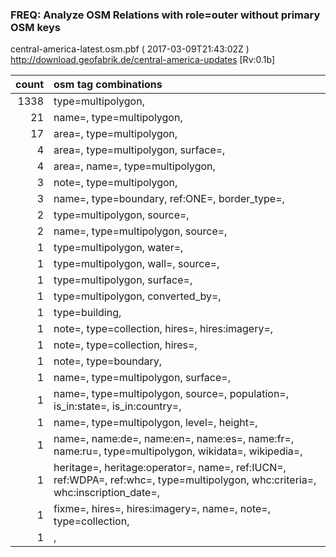  
### FREQ: Analyze OSM Relations with role=outer without primary OSM keys 
central-america-latest.osm.pbf ( 2017-03-09T21:43:02Z ) http://download.geofabrik.de/central-america-updates [Rv:0.1b]
 
|  count  |  osm tag combinations 
|  -----: | :---------------------------
|   1338  |  type=multipolygon, 
|     21  |  name=, type=multipolygon, 
|     17  |  area=, type=multipolygon, 
|      4  |  area=, type=multipolygon, surface=, 
|      4  |  area=, name=, type=multipolygon, 
|      3  |  note=, type=multipolygon, 
|      3  |  name=, type=boundary, ref:ONE=, border_type=, 
|      2  |  type=multipolygon, source=, 
|      2  |  name=, type=multipolygon, source=, 
|      1  |  type=multipolygon, water=, 
|      1  |  type=multipolygon, wall=, source=, 
|      1  |  type=multipolygon, surface=, 
|      1  |  type=multipolygon, converted_by=, 
|      1  |  type=building, 
|      1  |  note=, type=collection, hires=, hires:imagery=, 
|      1  |  note=, type=collection, hires=, 
|      1  |  note=, type=boundary, 
|      1  |  name=, type=multipolygon, surface=, 
|      1  |  name=, type=multipolygon, source=, population=, is_in:state=, is_in:country=, 
|      1  |  name=, type=multipolygon, level=, height=, 
|      1  |  name=, name:de=, name:en=, name:es=, name:fr=, name:ru=, type=multipolygon, wikidata=, wikipedia=, 
|      1  |  heritage=, heritage:operator=, name=, ref:IUCN=, ref:WDPA=, ref:whc=, type=multipolygon, whc:criteria=, whc:inscription_date=, 
|      1  |  fixme=, hires=, hires:imagery=, name=, note=, type=collection, 
|      1  |  , 
 
